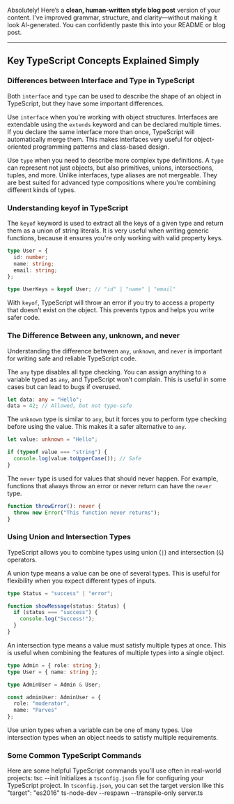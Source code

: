 Absolutely! Here’s a **clean, human-written style blog post** version of your content. I've improved grammar, structure, and clarity—without making it look AI-generated. You can confidently paste this into your README or blog post.

---

## Key TypeScript Concepts Explained Simply

### Differences between Interface and Type in TypeScript

Both `interface` and `type` can be used to describe the shape of an object in TypeScript, but they have some important differences.

Use `interface` when you're working with object structures. Interfaces are extendable using the `extends` keyword and can be declared multiple times. If you declare the same interface more than once, TypeScript will automatically merge them. This makes interfaces very useful for object-oriented programming patterns and class-based design.

Use `type` when you need to describe more complex type definitions. A `type` can represent not just objects, but also primitives, unions, intersections, tuples, and more. Unlike interfaces, type aliases are not mergeable. They are best suited for advanced type compositions where you're combining different kinds of types.

### Understanding keyof in TypeScript

The `keyof` keyword is used to extract all the keys of a given type and return them as a union of string literals. It is very useful when writing generic functions, because it ensures you're only working with valid property keys.

```ts
type User = {
  id: number;
  name: string;
  email: string;
};

type UserKeys = keyof User; // "id" | "name" | "email"
```

With `keyof`, TypeScript will throw an error if you try to access a property that doesn’t exist on the object. This prevents typos and helps you write safer code.

### The Difference Between any, unknown, and never

Understanding the difference between `any`, `unknown`, and `never` is important for writing safe and reliable TypeScript code.

The `any` type disables all type checking. You can assign anything to a variable typed as `any`, and TypeScript won’t complain. This is useful in some cases but can lead to bugs if overused.

```ts
let data: any = "Hello";
data = 42; // Allowed, but not type-safe
```

The `unknown` type is similar to `any`, but it forces you to perform type checking before using the value. This makes it a safer alternative to `any`.

```ts
let value: unknown = "Hello";

if (typeof value === "string") {
  console.log(value.toUpperCase()); // Safe
}
```

The `never` type is used for values that should never happen. For example, functions that always throw an error or never return can have the `never` type.

```ts
function throwError(): never {
  throw new Error("This function never returns");
}
```

### Using Union and Intersection Types

TypeScript allows you to combine types using union (`|`) and intersection (`&`) operators.

A union type means a value can be one of several types. This is useful for flexibility when you expect different types of inputs.

```ts
type Status = "success" | "error";

function showMessage(status: Status) {
  if (status === "success") {
    console.log("Success!");
  }
}
```

An intersection type means a value must satisfy multiple types at once. This is useful when combining the features of multiple types into a single object.

```ts
type Admin = { role: string };
type User = { name: string };

type AdminUser = Admin & User;

const adminUser: AdminUser = {
  role: "moderator",
  name: "Parves"
};
```

Use union types when a variable can be one of many types. Use intersection types when an object needs to satisfy multiple requirements.

### Some Common TypeScript Commands

Here are some helpful TypeScript commands you’ll use often in real-world projects:
tsc --init
Initializes a `tsconfig.json` file for configuring your TypeScript project.
In `tsconfig.json`, you can set the target version like this
"target": "es2016"
ts-node-dev --respawn --transpile-only server.ts

